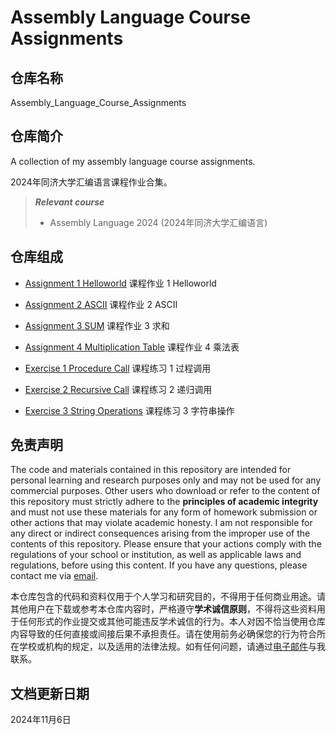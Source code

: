 # Assembly Language Course Assignments

## 仓库名称

Assembly_Language_Course_Assignments

## 仓库简介

A collection of my assembly language course assignments.

2024年同济大学汇编语言课程作业合集。

> ***Relevant course***
> * Assembly Language 2024 (2024年同济大学汇编语言)

## 仓库组成

* [Assignment 1 Helloworld](Assignment_1_Helloworld)
课程作业 1 Helloworld

* [Assignment 2 ASCII](Assignment_2_ASCII)
课程作业 2 ASCII

* [Assignment 3 SUM](Assignment_3_SUM)
课程作业 3 求和

* [Assignment 4 Multiplication Table](Assignment_4_Multiplication_Table)
课程作业 4 乘法表

* [Exercise 1 Procedure Call](Exercise_1_Procedure_Call)
课程练习 1 过程调用

* [Exercise 2 Recursive Call](Exercise_2_Recursive_Call)
课程练习 2 递归调用

* [Exercise 3 String Operations](Exercise_3_String_Operations)
课程练习 3 字符串操作

## 免责声明

The code and materials contained in this repository are intended for personal learning and research purposes only and may not be used for any commercial purposes. Other users who download or refer to the content of this repository must strictly adhere to the **principles of academic integrity** and must not use these materials for any form of homework submission or other actions that may violate academic honesty. I am not responsible for any direct or indirect consequences arising from the improper use of the contents of this repository. Please ensure that your actions comply with the regulations of your school or institution, as well as applicable laws and regulations, before using this content. If you have any questions, please contact me via [email](mailto:minmuslin@outlook.com).

本仓库包含的代码和资料仅用于个人学习和研究目的，不得用于任何商业用途。请其他用户在下载或参考本仓库内容时，严格遵守**学术诚信原则**，不得将这些资料用于任何形式的作业提交或其他可能违反学术诚信的行为。本人对因不恰当使用仓库内容导致的任何直接或间接后果不承担责任。请在使用前务必确保您的行为符合所在学校或机构的规定，以及适用的法律法规。如有任何问题，请通过[电子邮件](mailto:minmuslin@outlook.com)与我联系。

## 文档更新日期

2024年11月6日